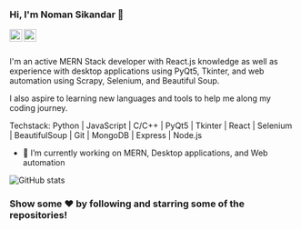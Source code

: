 ### Hi, I'm Noman Sikandar 👋

<p align="left"> </p>


<a href="https://linkedin.com/in/nomansikandar/">
  <img align="left" alt="Noman's Linkdein" width="22px" src="https://cdn.jsdelivr.net/npm/simple-icons@v3/icons/linkedin.svg" />
</a>

<a href="https://www.instagram.com/noman__sikandar/">
  <img align="left" alt="Noman's Instagram" width="22px" src="https://cdn.jsdelivr.net/npm/simple-icons@v3/icons/instagram.svg" />
</a>

<br/>
<br/>

I'm an active MERN Stack developer with React.js knowledge as well as experience with desktop applications using PyQt5, Tkinter, and web automation using Scrapy, Selenium, and Beautiful Soup.

I also aspire to learning new languages and tools to help me along my coding journey.


Techstack: Python | JavaScript | C/C++ | PyQt5 | Tkinter | React | Selenium | BeautifulSoup | Git | MongoDB | Express | Node.js

- 🔭 I’m currently working on MERN, Desktop applications, and Web automation


![GitHub stats](https://github-readme-stats.vercel.app/api?username=nomansikandar&show_icons=true&title_color=fffff&icon_color=bb2acf&text_color=daf7dc&bg_color=151515)

<!-- ![GitHub Activity Graph](https://activity-graph.herokuapp.com/graph?username=nomansikandar)   -->

<!-- [![Top Langs](https://github-readme-stats.vercel.app/api/top-langs/?username=nomansikandar&layout=compact)](https://github.com/nomansikandar/github-readme-stats) -->
  
### Show some ❤️ by following and starring some of the repositories!

<div />
<!--
**Nomansikandar/Nomansikandar** is a ✨ _special_ ✨ repository because its `README.md` (this file) appears on your GitHub profile.

Here are some ideas to get you started:

- 🔭 I’m currently working on ...
- 🌱 I’m currently learning ...
- 👯 I’m looking to collaborate on ...
- 🤔 I’m looking for help with ...
- 💬 Ask me about ...
- 📫 How to reach me: ...
- 😄 Pronouns: ...
- ⚡ Fun fact: ...
-->
